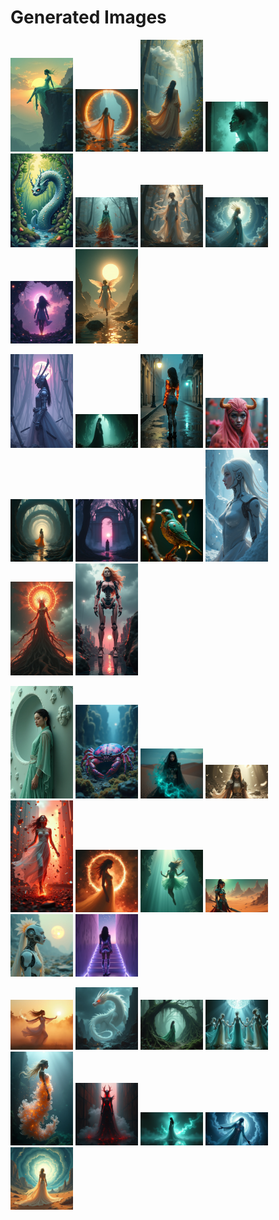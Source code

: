 # Generated Images



<img src="2025_07_12_01.png" width="100"/> <img src="2025_07_12_02.png" width="100"/> <img src="2025_07_12_03.png" width="100"/> <img src="2025_07_12_04.png" width="100"/> <img src="2025_07_12_05.png" width="100"/> <img src="2025_07_12_06.png" width="100"/> <img src="2025_07_12_07.png" width="100"/> <img src="2025_07_12_08.png" width="100"/> <img src="2025_07_12_09.png" width="100"/> <img src="2025_07_12_10.png" width="100"/>

<img src="2025_07_12_11.png" width="100"/> <img src="2025_07_12_12.png" width="100"/> <img src="2025_07_12_13.png" width="100"/> <img src="2025_07_12_14.png" width="100"/> <img src="2025_07_12_15.png" width="100"/> <img src="2025_07_12_16.png" width="100"/> <img src="2025_07_12_17.png" width="100"/> <img src="2025_07_12_18.png" width="100"/> <img src="2025_07_12_19.png" width="100"/> <img src="2025_07_12_20.png" width="100"/>

<img src="2025_07_12_21.png" width="100"/> <img src="2025_07_12_22.png" width="100"/> <img src="2025_07_12_23.png" width="100"/> <img src="2025_07_12_24.png" width="100"/> <img src="2025_07_12_25.png" width="100"/> <img src="2025_07_12_26.png" width="100"/> <img src="2025_07_12_27.png" width="100"/> <img src="2025_07_12_28.png" width="100"/> <img src="2025_07_12_29.png" width="100"/> <img src="2025_07_12_30.png" width="100"/>

<img src="2025_07_12_31.png" width="100"/> <img src="2025_07_12_32.png" width="100"/> <img src="2025_07_12_33.png" width="100"/> <img src="2025_07_12_34.png" width="100"/> <img src="2025_07_12_35.png" width="100"/> <img src="2025_07_12_36.png" width="100"/> <img src="2025_07_12_37.png" width="100"/> <img src="2025_07_12_38.png" width="100"/> <img src="2025_07_12_39.png" width="100"/>